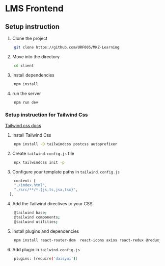 # LMS Frontend

## Setup instruction

1. Clone the project

```bash
    git clone https://github.com/URF005/MKZ-Learning
```

2. Move into the directory

```bash
    cd client
```

3. Install dependencies

```bash
    npm install
```

4. run the server

```bash
    npm run dev
```

### Setup instruction for Tailwind Css

[Tailwind css docs](https://tailwindcss.com/docs/installation)

1. Install Tailwind Css

```bash
    npm install -D tailwindcss postcss autoprefixer
```

2. Create `tailwind.config.js` file

```bash
    npx tailwindcss init -p
```

3. Configure your template paths in `tailwind.config.js`

```bash
    content: [
    "./index.html",
    "./src/**/*.{js,ts,jsx,tsx}",
  ],
```

4. Add the Tailwind directives to your CSS

```bash
    @tailwind base;
    @tailwind components;
    @tailwind utilities;
```

5. install plugins and dependencies

```bash
    npm install react-router-dom  react-icons axios react-redux @reduxjs/toolkit react-chartjs-2 chart.js daisyui react-toastify @tailwindcss/line-clamp @emailjs/browser
```

6.  Add plugin in `tailwind.config.js`

```bash
    plugins: [require('daisyui')]
```
